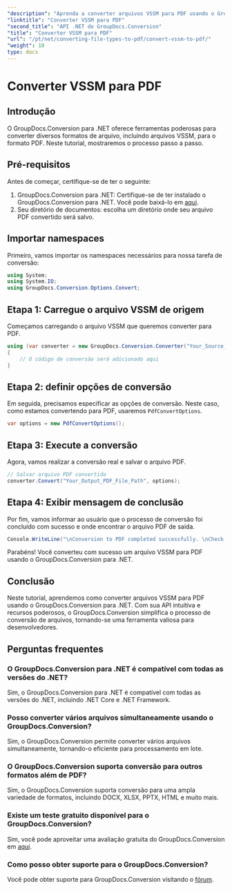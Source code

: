 ```yaml
---
"description": "Aprenda a converter arquivos VSSM para PDF usando o GroupDocs.Conversion para .NET. Tutorial fácil de seguir com instruções passo a passo."
"linktitle": "Converter VSSM para PDF"
"second_title": "API .NET do GroupDocs.Conversion"
"title": "Converter VSSM para PDF"
"url": "/pt/net/converting-file-types-to-pdf/convert-vssm-to-pdf/"
"weight": 10
type: docs
---
```

# Converter VSSM para PDF

## Introdução
O GroupDocs.Conversion para .NET oferece ferramentas poderosas para converter diversos formatos de arquivo, incluindo arquivos VSSM, para o formato PDF. Neste tutorial, mostraremos o processo passo a passo.
## Pré-requisitos
Antes de começar, certifique-se de ter o seguinte:
1. GroupDocs.Conversion para .NET: Certifique-se de ter instalado o GroupDocs.Conversion para .NET. Você pode baixá-lo em [aqui](https://releases.groupdocs.com/conversion/net/).
2. Seu diretório de documentos: escolha um diretório onde seu arquivo PDF convertido será salvo.

## Importar namespaces
Primeiro, vamos importar os namespaces necessários para nossa tarefa de conversão:
```csharp
using System;
using System.IO;
using GroupDocs.Conversion.Options.Convert;
```
## Etapa 1: Carregue o arquivo VSSM de origem
Começamos carregando o arquivo VSSM que queremos converter para PDF.
```csharp
using (var converter = new GroupDocs.Conversion.Converter("Your_Source_VSSM_File_Path"))
{
    // O código de conversão será adicionado aqui
}
```
## Etapa 2: definir opções de conversão
Em seguida, precisamos especificar as opções de conversão. Neste caso, como estamos convertendo para PDF, usaremos `PdfConvertOptions`.
```csharp
var options = new PdfConvertOptions();
```
## Etapa 3: Execute a conversão
Agora, vamos realizar a conversão real e salvar o arquivo PDF.
```csharp
// Salvar arquivo PDF convertido
converter.Convert("Your_Output_PDF_File_Path", options);
```
## Etapa 4: Exibir mensagem de conclusão
Por fim, vamos informar ao usuário que o processo de conversão foi concluído com sucesso e onde encontrar o arquivo PDF de saída.
```csharp
Console.WriteLine("\nConversion to PDF completed successfully. \nCheck output in {0}", "Your_Output_Folder_Path");
```
Parabéns! Você converteu com sucesso um arquivo VSSM para PDF usando o GroupDocs.Conversion para .NET.

## Conclusão
Neste tutorial, aprendemos como converter arquivos VSSM para PDF usando o GroupDocs.Conversion para .NET. Com sua API intuitiva e recursos poderosos, o GroupDocs.Conversion simplifica o processo de conversão de arquivos, tornando-se uma ferramenta valiosa para desenvolvedores.
## Perguntas frequentes
### O GroupDocs.Conversion para .NET é compatível com todas as versões do .NET?
Sim, o GroupDocs.Conversion para .NET é compatível com todas as versões do .NET, incluindo .NET Core e .NET Framework.
### Posso converter vários arquivos simultaneamente usando o GroupDocs.Conversion?
Sim, o GroupDocs.Conversion permite converter vários arquivos simultaneamente, tornando-o eficiente para processamento em lote.
### O GroupDocs.Conversion suporta conversão para outros formatos além de PDF?
Sim, o GroupDocs.Conversion suporta conversão para uma ampla variedade de formatos, incluindo DOCX, XLSX, PPTX, HTML e muito mais.
### Existe um teste gratuito disponível para o GroupDocs.Conversion?
Sim, você pode aproveitar uma avaliação gratuita do GroupDocs.Conversion em [aqui](https://releases.groupdocs.com/).
### Como posso obter suporte para o GroupDocs.Conversion?
Você pode obter suporte para GroupDocs.Conversion visitando o [fórum](https://forum.groupdocs.com/c/conversion/11).